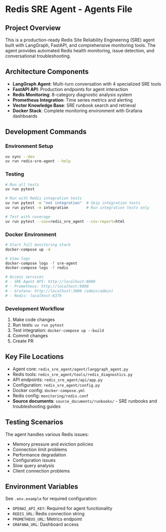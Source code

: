 # Redis SRE Agent - Agents File

## Project Overview
This is a production-ready Redis Site Reliability Engineering (SRE) agent built with LangGraph, FastAPI, and comprehensive monitoring tools. The agent provides automated Redis health monitoring, issue detection, and conversational troubleshooting.

## Architecture Components
- **LangGraph Agent**: Multi-turn conversation with 4 specialized SRE tools
- **FastAPI API**: Production endpoints for agent interaction
- **Redis Monitoring**: 8-category diagnostic analysis system
- **Prometheus Integration**: Time series metrics and alerting
- **Vector Knowledge Base**: SRE runbook search and retrieval
- **Docker Stack**: Complete monitoring environment with Grafana dashboards

## Development Commands

### Environment Setup
```bash
uv sync --dev
uv run redis-sre-agent --help
```

### Testing
```bash
# Run all tests
uv run pytest

# Run with Redis integration tests
uv run pytest -m "not integration"  # Skip integration tests
uv run pytest -m integration        # Run integration tests only

# Test with coverage
uv run pytest --cov=redis_sre_agent --cov-report=html
```

### Docker Environment
```bash
# Start full monitoring stack
docker-compose up -d

# View logs
docker-compose logs -f sre-agent
docker-compose logs -f redis

# Access services
# - SRE Agent API: http://localhost:8000
# - Prometheus: http://localhost:9090
# - Grafana: http://localhost:3000 (admin/admin)
# - Redis: localhost:6379
```

### Development Workflow
1. Make code changes
2. Run tests: `uv run pytest`
3. Test integration: `docker-compose up --build`
4. Commit changes
5. Create PR

## Key File Locations
- Agent core: `redis_sre_agent/agent/langgraph_agent.py`
- Redis tools: `redis_sre_agent/tools/redis_diagnostics.py`
- API endpoints: `redis_sre_agent/api/app.py`
- Configuration: `redis_sre_agent/config.py`
- Docker config: `docker-compose.yml`
- Redis config: `monitoring/redis.conf`
- **Source documents**: `source_documents/runbooks/` - SRE runbooks and troubleshooting guides

## Testing Scenarios
The agent handles various Redis issues:
- Memory pressure and eviction policies
- Connection limit problems
- Performance degradation
- Configuration issues
- Slow query analysis
- Client connection problems

## Environment Variables
See `.env.example` for required configuration:
- `OPENAI_API_KEY`: Required for agent functionality
- `REDIS_URL`: Redis connection string
- `PROMETHEUS_URL`: Metrics endpoint
- `GRAFANA_URL`: Dashboard access
